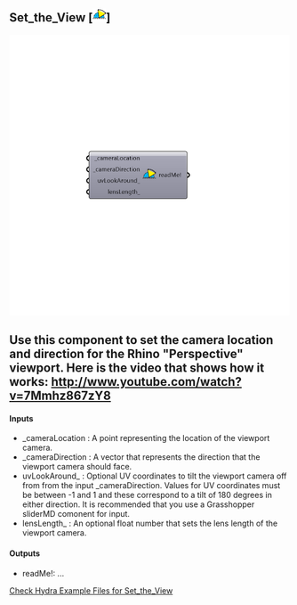 ## Set_the_View [![IMAGE](images/icons/Set_the_View.png)]

![IMAGE](images/components/Set_the_View.png)

Use this component to set the camera location and direction for the Rhino "Perspective" viewport.
 Here is the video that shows how it works: http://www.youtube.com/watch?v=7Mmhz867zY8
 -
 

#### Inputs
* _cameraLocation <Required>: A point representing the location of the viewport camera.
* _cameraDirection <Required>: A vector that represents the direction that the viewport camera should face.
* uvLookAround_ <Optional>: Optional UV coordinates to tilt the viewport camera off from from the input _cameraDirection. Values for UV coordinates must be between -1 and 1 and these correspond to a tilt of 180 degrees in either direction.  It is recommended that you use a Grasshopper sliderMD comonent for input.
* lensLength_ <Optional>: An optional float number that sets the lens length of the viewport camera.

#### Outputs
* readMe!: ...


[Check Hydra Example Files for Set_the_View](https://hydrashare.github.io/hydra/index.html?keywords=Set_the_View)